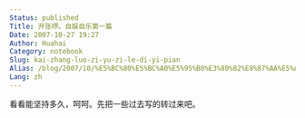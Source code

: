 ```yaml
---
Status: published
Title: 开张啰。自娱自乐第一篇
Date: 2007-10-27 19:27
Author: Huahai
Category: notebook
Slug: kai-zhang-luo-zi-yu-zi-le-di-yi-pian
Alias: /blog/2007/10/%E5%BC%80%E5%BC%A0%E5%95%B0%E3%80%82%E8%87%AA%E5%A8%B1%E8%87%AA%E4%B9%90%E7%AC%AC%E4%B8%80%E7%AF%87
Lang: zh
---
```


看看能坚持多久，呵呵。先把一些过去写的转过来吧。
